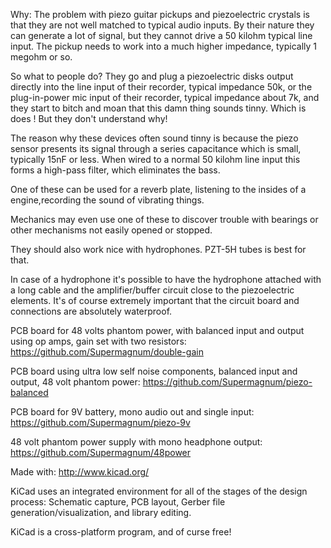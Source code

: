 Why: The problem with piezo guitar pickups and piezoelectric crystals is that they are not well matched to typical audio inputs. By their nature they can generate a lot of signal, but they cannot drive a 50 kilohm typical line input. The pickup needs to work into a much higher impedance, typically 1 megohm or so.

So what to people do? They go and plug a piezoelectric disks output directly into the line input of their recorder, typical impedance 50k, or the plug-in-power mic input of their recorder, typical impedance about 7k, and they start to bitch and moan that this damn thing sounds tinny. Which is does ! But they don't understand why!

The reason why these devices often sound tinny is because the piezo sensor presents its signal through a series capacitance which is small, typically 15nF or less. When wired to a normal 50 kilohm line input this forms a high-pass filter, which eliminates the bass.

One of these can be used for a reverb plate, listening to the insides of a engine,recording the sound of vibrating things. 

Mechanics may even use one of these to discover trouble with bearings or other mechanisms not easily opened or stopped.

They should also work nice with hydrophones. PZT-5H tubes is best for that. 

In case of a hydrophone it's possible to have the hydrophone attached with a long cable and the amplifier/buffer circuit close to the piezoelectric elements. 
It's of course extremely important that the circuit board and connections are absolutely waterproof. 

PCB board for 48 volts phantom power, with balanced input and output using op amps, gain set with two resistors:
https://github.com/Supermagnum/double-gain

PCB board using ultra low self noise components, balanced input and output, 48 volt phantom power:
https://github.com/Supermagnum/piezo-balanced

PCB board for 9V battery, mono audio out and single input:
https://github.com/Supermagnum/piezo-9v

48 volt phantom power supply with mono headphone output:
https://github.com/Supermagnum/48power

Made with: http://www.kicad.org/

KiCad uses an integrated environment for all of the stages of the design process: Schematic capture, PCB layout, Gerber file generation/visualization, and library editing.

KiCad is a cross-platform program, and of curse free!
